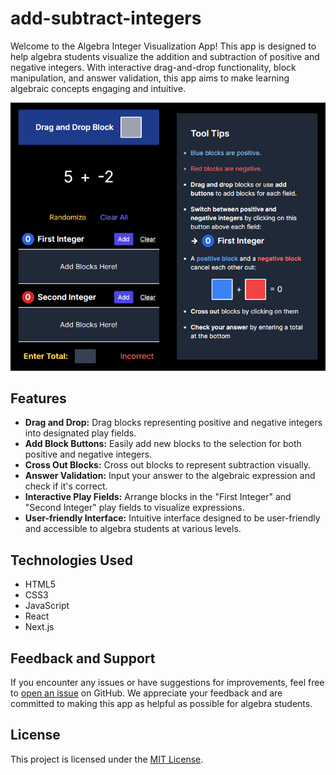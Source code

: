# add-subtract-integers

Welcome to the Algebra Integer Visualization App! This app is designed to help algebra students visualize the addition and subtraction of positive and negative integers. With interactive drag-and-drop functionality, block manipulation, and answer validation, this app aims to make learning algebraic concepts engaging and intuitive.

<img src="/demo.png"/>

## Features

- **Drag and Drop:** Drag blocks representing positive and negative integers into designated play fields.
- **Add Block Buttons:** Easily add new blocks to the selection for both positive and negative integers.
- **Cross Out Blocks:** Cross out blocks to represent subtraction visually.
- **Answer Validation:** Input your answer to the algebraic expression and check if it's correct.
- **Interactive Play Fields:** Arrange blocks in the "First Integer" and "Second Integer" play fields to visualize expressions.
- **User-friendly Interface:** Intuitive interface designed to be user-friendly and accessible to algebra students at various levels.

## Technologies Used

- HTML5
- CSS3
- JavaScript
- React
- Next.js

## Feedback and Support

If you encounter any issues or have suggestions for improvements, feel free to [open an issue](https://github.com/pn-code/add-subtract-integers/issues) on GitHub. We appreciate your feedback and are committed to making this app as helpful as possible for algebra students.

## License

This project is licensed under the [MIT License](LICENSE).
